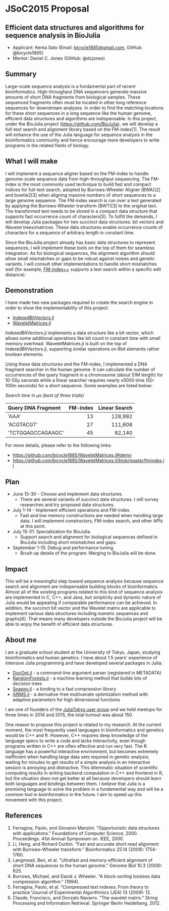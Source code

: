 # JSoC2015 Proposal


Efficient data structures and algorithms for sequence analysis in BioJulia
--------------------------------------------------------------------------

* Applicant: Kenta Sato (Email: bicycle1885@gmail.com, GitHub: @bicycle1885)
* Mentor: Daniel C. Jones (GitHub: @dcjones)


Summary
-------
Large-scale sequence analysis is a fundamental part of recent bioinformatics.
High-throughput DNA sequencers generate massive amounts of short DNA fragments from biological samples. These sequenced fragments often must be located in other long reference sequences for downstream analyses.
In order to find the matching locations for these short sequences in a long sequence like the human genome, efficient data structures and algorithms are indispensable.
In this project, under the BioJulia project (https://github.com/BioJulia), we will develop a full-text search and alignment library based on the FM-index[1].
The result will enhance the use of the Julia language for sequence analysis in the bioinformatics community and hence encourage more developers to write programs in the related fields of biology.


What I will make
----------------
I will implement a sequence aligner based on the FM-index to handle genome-scale sequence data from high-throughput sequencing.
The FM-index is the most commonly used technique to build fast and compact indices for full-text search, adopted by Burrows-Wheeler Aligner (BWA)[2] and bowtie2[3] when aligning massive numbers of short sequences to a large genome sequence.
The FM-index search is run over a text generated by applying the Burrows-Wheeler transform (BWT)[3] to the original text. The transformed text needs to be stored in a compact data structure that supports fast occurrence count of characters[5].
To fulfill the demands, I will develop Julia packages for two succinct data structures: bit vectors and Wavelet trees/matrices.
These data structures enable occurrence counts of characters for a sequence of arbitrary length in constant time.

Since the BioJulia project already has basic data structures to represent sequences, I will implement these tools on the top of them for seamless integration.
As for biological sequences, the alignment algorithm should allow small mismatches or gaps to be robust against noises and genetic variants.
I will consult other implementations to handle short mismatches well (for example, [FM-index++](https://code.google.com/p/fmindex-plus-plus/) supports a text search within a specific edit distance).


Demonstration
-------------
I have made two new packages required to create the search engine in order to show the implementability of this project:
* [IndexedBitVectors.jl](https://github.com/bicycle1885/IndexedBitVectors.jl)
* [WaveletMatrices.jl](https://github.com/bicycle1885/WaveletMatrices.jl)

IndexedBitVectors.jl implements a data structure like a bit vector, which allows some additional operations like bit count in constant time with small memory overhead.
WaveletMatrices.jl is built on the top of IndexedBitVectors.jl, supporting similar operations on 8bit elements rather boolean elements.

Using these data structures and the FM-index, I implemented a DNA fragment searcher in the human genome.
It can calculate the number of occurrences of the query fragment in a chromosome (about 51M length) for 10-50μ seconds while a linear searcher requires nearly x5000 time (50-100m seconds) for a short sequence.
Some examples are listed below:

*Search time in μs (best of three trials)*

| Query DNA Fragment | FM-index  | Linear Search |
|:------------------ | ---------:| -------------:|
| 'AAA'              |        13 |       128,992 |
| 'ACGTACGT'         |        27 |       111,608 |
| 'TCTGGAGCCAGAAGC'  |        45 |        82,140 |

For more details, please refer to the following links:
* https://github.com/bicycle1885/WaveletMatrices.jl#demo
* https://github.com/bicycle1885/WaveletMatrices.jl/blob/master/fmindex.jl


Plan
----
* June 15-30 - Choose and implement data structures.
    * There are several variants of succinct data structures. I will survey researches and try proposed data structures.
* July 1-14 - Implement efficient operations and FM-index.
    * Fast and low memory constructions are needed when handling large data. I will implement constructors, FM-index search, and other APIs at this point.
* July 15-31: Specialization for BioJulia.
    * Support search and alignment for biological sequences defined in BioJulia including short mismatches and gaps.
* September 1-15: Debug and performance tuning.
    * Brush up details of the program. Merging to BioJulia will be done.


Impact
------
This will be a meaningful step toward sequence analysis because sequence search and alignment are indispensable building blocks of bioinformatics.
Almost all of the existing programs related to this kind of sequence analysis are implemented in C, C++, and Java, but simplicity and dynamic nature of Julia would be appealing if comparable performance can be achieved.
In addition, the succinct bit vector and the Wavelet matrix are applicable to implement various data structures including numeric sequences and graphs[6].
That means many developers outside the BioJulia project will be able to enjoy the benefit of efficient data structures.


About me
--------
I am a graduate school student at the University of Tokyo, Japan, studying bioinformatics and human genetics.
I have about 1.5 years’ experience of intensive Julia programming and have developed several packages in Julia:
* [DocOpt.jl](https://github.com/docopt/DocOpt.jl) - a command-line argument parser (registered in METADATA)
* [RandomForests.jl](https://github.com/bicycle1885/RandomForests.jl) - a machine learning method that builds lots of decision trees
* [Snappy.jl](https://github.com/bicycle1885/Snappy.jl) - a binding to a fast compression library
* [ANMS.jl](https://github.com/bicycle1885/ANMS.jl) - a derivative-free multivariate optimization method with adaptive parameters for high dimensional functions

I am one of founders of the [JuliaTokyo user group](http://julia.tokyo/) and we held meetups for three times in 2014 and 2015, the total turnout was about 150.

One reason to propose this project is related to my research.
At the current moment, the most frequently used languages in bioinformatics and genetics would be C++ and R.
However, C++ requires deep knowledge of the language specs to write a code and lacks interactivity, even though programs written in C++ are often effective and run very fast.
The R language has a powerful interactive environment, but becomes extremely inefficient when handling large data sets required in genetic analysis; waiting for minutes to get results of a simple analysis in an interactive session is annoying and distractive.
This dilemmatic situation of scientific computing results in writing backend computation in C++ and frontend in R, but the situation does not get better at all because developers should learn both languages and bindings between them.
I believe that Julia is a promising language to solve the problem in a fundamental way and will be a common tool in bioinformatics in the future.
I aim to speed up this movement with this project.


References
----------
1. Ferragina, Paolo, and Giovanni Manzini. "Opportunistic data structures with applications." Foundations of Computer Science, 2000. Proceedings. 41st Annual Symposium on. IEEE, 2000.
2. Li, Heng, and Richard Durbin. "Fast and accurate short read alignment with Burrows–Wheeler transform." Bioinformatics 25.14 (2009): 1754-1760.
3. Langmead, Ben, et al. "Ultrafast and memory-efficient alignment of short DNA sequences to the human genome." Genome Biol 10.3 (2009): R25.
4. Burrows, Michael, and David J. Wheeler. "A block-sorting lossless data compression algorithm." (1994).
5. Ferragina, Paolo, et al. "Compressed text indexes: From theory to practice."Journal of Experimental Algorithmics (JEA) 13 (2009): 12.
6. Claude, Francisco, and Gonzalo Navarro. "The wavelet matrix." String Processing and Information Retrieval. Springer Berlin Heidelberg, 2012.
